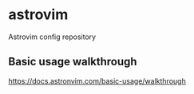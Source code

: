 # astrovim

Astrovim config repository

## Basic usage walkthrough

https://docs.astronvim.com/basic-usage/walkthrough

